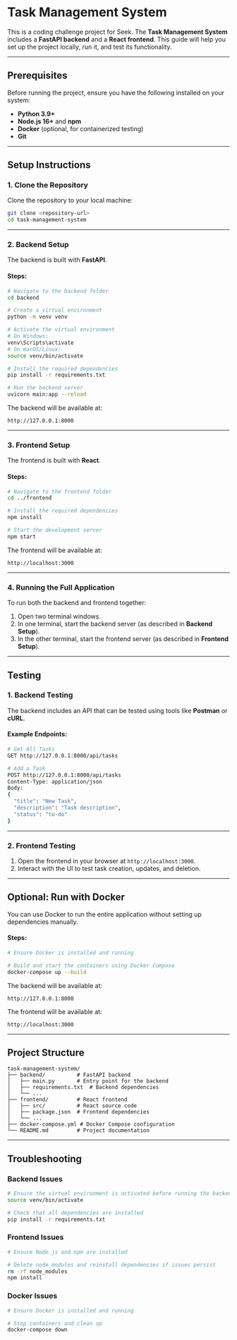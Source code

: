 # Task Management System

This is a coding challenge project for Seek. The **Task Management System** includes a **FastAPI backend** and a **React frontend**. This guide will help you set up the project locally, run it, and test its functionality.

---

## **Prerequisites**
Before running the project, ensure you have the following installed on your system:
- **Python 3.9+**
- **Node.js 16+** and **npm**
- **Docker** (optional, for containerized testing)
- **Git**

---

## **Setup Instructions**

### **1. Clone the Repository**
Clone the repository to your local machine:
```bash
git clone <repository-url>
cd task-management-system
```

---

### **2. Backend Setup**
The backend is built with **FastAPI**.

#### **Steps:**
```bash
# Navigate to the backend folder
cd backend

# Create a virtual environment
python -m venv venv

# Activate the virtual environment
# On Windows:
venv\Scripts\activate
# On macOS/Linux:
source venv/bin/activate

# Install the required dependencies
pip install -r requirements.txt

# Run the backend server
uvicorn main:app --reload
```

The backend will be available at:
```
http://127.0.0.1:8000
```

---

### **3. Frontend Setup**
The frontend is built with **React**.

#### **Steps:**
```bash
# Navigate to the frontend folder
cd ../frontend

# Install the required dependencies
npm install

# Start the development server
npm start
```

The frontend will be available at:
```
http://localhost:3000
```

---

### **4. Running the Full Application**
To run both the backend and frontend together:
1. Open two terminal windows.
2. In one terminal, start the backend server (as described in **Backend Setup**).
3. In the other terminal, start the frontend server (as described in **Frontend Setup**).

---

## **Testing**

### **1. Backend Testing**
The backend includes an API that can be tested using tools like **Postman** or **cURL**.

#### **Example Endpoints:**
```bash
# Get All Tasks
GET http://127.0.0.1:8000/api/tasks

# Add a Task
POST http://127.0.0.1:8000/api/tasks
Content-Type: application/json
Body:
{
  "title": "New Task",
  "description": "Task description",
  "status": "to-do"
}
```

---

### **2. Frontend Testing**
1. Open the frontend in your browser at `http://localhost:3000`.
2. Interact with the UI to test task creation, updates, and deletion.

---

## **Optional: Run with Docker**
You can use Docker to run the entire application without setting up dependencies manually.

#### **Steps:**
```bash
# Ensure Docker is installed and running

# Build and start the containers using Docker Compose
docker-compose up --build
```

The backend will be available at:
```
http://127.0.0.1:8000
```

The frontend will be available at:
```
http://localhost:3000
```

---

## **Project Structure**
```
task-management-system/
├── backend/          # FastAPI backend
│   ├── main.py       # Entry point for the backend
│   ├── requirements.txt  # Backend dependencies
│   └── ...
├── frontend/         # React frontend
│   ├── src/          # React source code
│   ├── package.json  # Frontend dependencies
│   └── ...
├── docker-compose.yml # Docker Compose configuration
└── README.md         # Project documentation
```

---

## **Troubleshooting**

### **Backend Issues**
```bash
# Ensure the virtual environment is activated before running the backend
source venv/bin/activate

# Check that all dependencies are installed
pip install -r requirements.txt
```

### **Frontend Issues**
```bash
# Ensure Node.js and npm are installed

# Delete node_modules and reinstall dependencies if issues persist
rm -rf node_modules
npm install
```

### **Docker Issues**
```bash
# Ensure Docker is installed and running

# Stop containers and clean up
docker-compose down
```